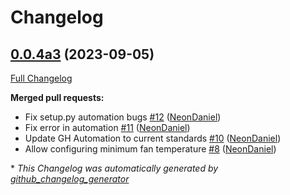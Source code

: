 # Changelog

## [0.0.4a3](https://github.com/NeonGeckoCom/neon-phal-plugin-fan/tree/0.0.4a3) (2023-09-05)

[Full Changelog](https://github.com/NeonGeckoCom/neon-phal-plugin-fan/compare/0.0.3...0.0.4a3)

**Merged pull requests:**

- Fix setup.py automation bugs [\#12](https://github.com/NeonGeckoCom/neon-phal-plugin-fan/pull/12) ([NeonDaniel](https://github.com/NeonDaniel))
- Fix error in automation [\#11](https://github.com/NeonGeckoCom/neon-phal-plugin-fan/pull/11) ([NeonDaniel](https://github.com/NeonDaniel))
- Update GH Automation to current standards [\#10](https://github.com/NeonGeckoCom/neon-phal-plugin-fan/pull/10) ([NeonDaniel](https://github.com/NeonDaniel))
- Allow configuring minimum fan temperature [\#8](https://github.com/NeonGeckoCom/neon-phal-plugin-fan/pull/8) ([NeonDaniel](https://github.com/NeonDaniel))



\* *This Changelog was automatically generated by [github_changelog_generator](https://github.com/github-changelog-generator/github-changelog-generator)*
